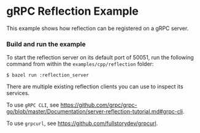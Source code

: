 gRPC Reflection Example
================

This example shows how reflection can be registered on a gRPC server.

### Build and run the example

To start the reflection server on its default port of 50051, run the following command from within the `examples/cpp/reflection` folder:

```
$ bazel run :reflection_server
```

There are multiple existing reflection clients you can use to inspect its services.

To use `gRPC CLI`, see https://github.com/grpc/grpc-go/blob/master/Documentation/server-reflection-tutorial.md#grpc-cli.

To use `grpcurl`, see https://github.com/fullstorydev/grpcurl.
